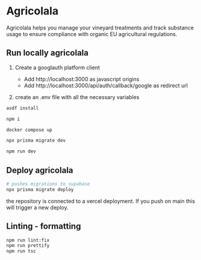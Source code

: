 

# Agricolala
Agricolala helps you manage your vineyard treatments and track substance usage to ensure compliance with organic EU agricultural regulations.

## Run locally agricolala

1. Create a googlauth platform client
    - Add http://localhost:3000 as javascript origins
    - Add http://localhost:3000/api/auth/callback/google as redirect url

2. create an .env file with all the necessary variables


```bash
asdf install

npm i

docker compose up

npx prisma migrate dev

npm run dev
```

## Deploy agricolala

```bash
# pushes migrations to supabase
npx prisma migrate deploy
```

the repository is connected to a vercel deployment. If you push on main this will trigger a new deploy.

## Linting - formatting

```bash
npm run lint:fix
npm run prettify
npm run tsc
```